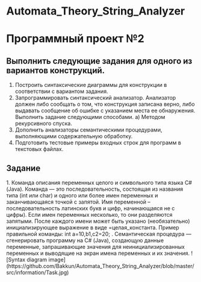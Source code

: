 # Automata_Theory_String_Analyzer
# Программный проект №2
<h2>Выполнить следующие задания для одного из вариантов конструкций.</h2>

1. Построить синтаксические диаграммы для конструкции в соответствии с вариантом задания.
2. Запрограммировать синтаксический анализатор. Анализатор должен либо сообщать о том, что конструкция записана верно, либо выдавать сообщение об ошибке с указанием места ее обнаружения. Выполнить задание следующими способами.
a) Методом рекурсивного спуска.
3. Дополнить анализаторы семантическими процедурами, выполняющими содержательную обработку.
4. Подготовить тестовые примеры входных строк для программ в текстовых файлах.

<h2>Задание</h2>
1. Команда описания переменных целого и символьного типа языка С# (Java). Команда — это последовательность, состоящая из названия типа (int или char) и одного или более имен переменных и заканчивающаяся точкой с запятой. Имя переменной – последовательность латинских букв и цифр, начинающаяся не с цифры). Если имен переменных несколько, то они разделяются запятыми. После каждого имени может быть указано (необязательно) инициализирующее выражение в виде =целая_константа. Пример правильной команды: int a=10,b1,c2=20; . Семантическая процедура — сгенерировать программу на С# (Java), создающую данные переменные, запрашивающие значения для неинициализированных переменных и выводящие на экран имена переменных и их значения.
![Syntax diagram image](https://github.com/Bakkun/Automata_Theory_String_Analyzer/blob/master/src/information/Task.jpg)
